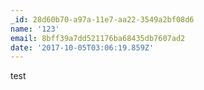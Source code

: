 ```yaml
---
_id: 28d60b70-a97a-11e7-aa22-3549a2bf08d6
name: '123'
email: 8bff39a7dd521176ba68435db7607ad2
date: '2017-10-05T03:06:19.859Z'
---
```

test
